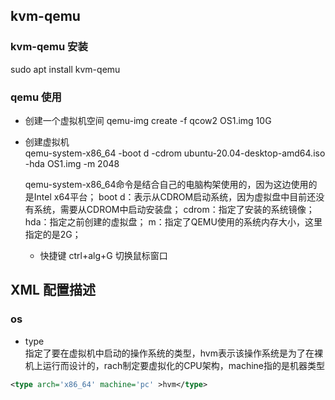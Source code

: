 ## kvm-qemu 


### kvm-qemu 安装  
sudo apt install kvm-qemu



### qemu 使用  
- 创建一个虚拟机空间
qemu-img create -f qcow2 OS1.img 10G 


- 创建虚拟机  
qemu-system-x86_64 -boot d -cdrom ubuntu-20.04-desktop-amd64.iso -hda OS1.img -m 2048

    qemu-system-x86_64命令是结合自己的电脑构架使用的，因为这边使用的是Intel x64平台；
    boot d：表示从CDROM启动系统，因为虚拟盘中目前还没有系统，需要从CDROM中启动安装盘；
    cdrom：指定了安装的系统镜像；
    hda：指定之前创建的虚拟盘；
    m：指定了QEMU使用的系统内存大小，这里指定的是2G；

	- 快捷键  ctrl+alg+G 切换鼠标窗口




## XML 配置描述  

### os  
- type   
指定了要在虚拟机中启动的操作系统的类型，hvm表示该操作系统是为了在裸机上运行而设计的，rach制定要虚拟化的CPU架构，machine指的是机器类型
```xml
<type arch='x86_64' machine='pc' >hvm</type>  

```


